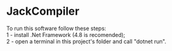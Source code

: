 # JackCompiler

To run this software follow these steps:   
1 - install .Net Framework (4.8 is recomended);   
2 - open a terminal in this project's folder and call "dotnet run".

